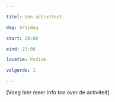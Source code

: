 ```yaml
---

titel: Een activiteit

dag: Vrijdag

start: 20:00

eind: 23:00

locatie: Podium

volgorde: 1

---
```


[Voeg hier meer info toe over de activiteit]
